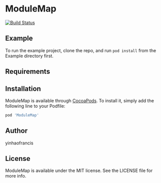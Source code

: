 # ModuleMap

[![Build Status](https://travis-ci.org/yinhaofrancis/ModuleMap.svg?branch=master)](https://travis-ci.org/yinhaofrancis/ModuleMap)

## Example

To run the example project, clone the repo, and run `pod install` from the Example directory first.

## Requirements

## Installation

ModuleMap is available through [CocoaPods](https://cocoapods.org). To install
it, simply add the following line to your Podfile:

```ruby
pod 'ModuleMap'
```

## Author

yinhaofrancis

## License

ModuleMap is available under the MIT license. See the LICENSE file for more info.
